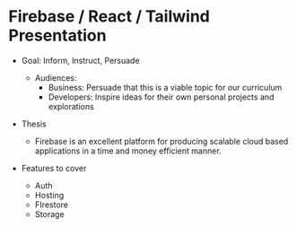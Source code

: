 # Firebase / React / Tailwind Presentation

* Goal:  Inform, Instruct, Persuade
  * Audiences:
    * Business:  Persuade that this is a viable topic for our curriculum
    * Developers:  Inspire ideas for their own personal projects and explorations
* Thesis
  * Firebase is an excellent platform for producing scalable cloud based applications in a time and money efficient manner.

* Features to cover
  * Auth
  * Hosting
  * FIrestore
  * Storage
